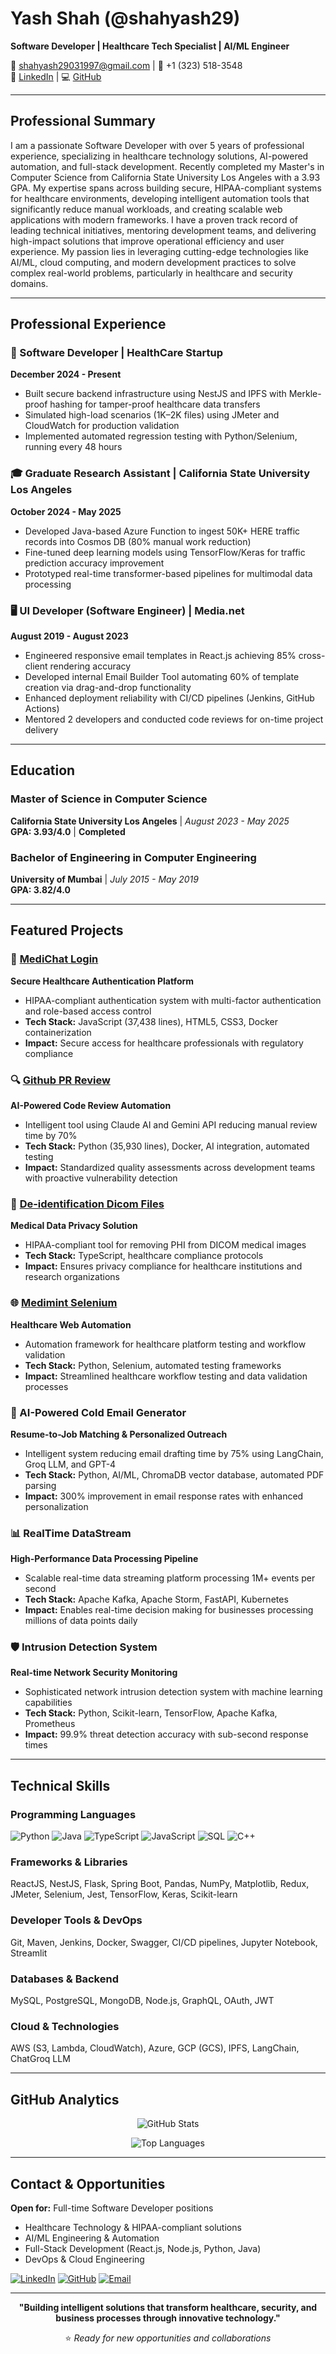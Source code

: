 # Yash Shah (@shahyash29)

**Software Developer | Healthcare Tech Specialist | AI/ML Engineer**

📧 shahyash29031997@gmail.com | 📱 +1 (323) 518-3548  
🔗 [LinkedIn](https://linkedin.com/in/yash-shah-29) | 💻 [GitHub](https://github.com/shahyash29)

---

## Professional Summary

I am a passionate Software Developer with over 5 years of professional experience, specializing in healthcare technology solutions, AI-powered automation, and full-stack development. Recently completed my Master's in Computer Science from California State University Los Angeles with a 3.93 GPA. My expertise spans across building secure, HIPAA-compliant systems for healthcare environments, developing intelligent automation tools that significantly reduce manual workloads, and creating scalable web applications with modern frameworks. I have a proven track record of leading technical initiatives, mentoring development teams, and delivering high-impact solutions that improve operational efficiency and user experience. My passion lies in leveraging cutting-edge technologies like AI/ML, cloud computing, and modern development practices to solve complex real-world problems, particularly in healthcare and security domains.

---

## Professional Experience

### 💼 Software Developer | HealthCare Startup
**December 2024 - Present**
- Built secure backend infrastructure using NestJS and IPFS with Merkle-proof hashing for tamper-proof healthcare data transfers
- Simulated high-load scenarios (1K–2K files) using JMeter and CloudWatch for production validation
- Implemented automated regression testing with Python/Selenium, running every 48 hours

### 🎓 Graduate Research Assistant | California State University Los Angeles
**October 2024 - May 2025**
- Developed Java-based Azure Function to ingest 50K+ HERE traffic records into Cosmos DB (80% manual work reduction)
- Fine-tuned deep learning models using TensorFlow/Keras for traffic prediction accuracy improvement
- Prototyped real-time transformer-based pipelines for multimodal data processing

### 🖥️ UI Developer (Software Engineer) | Media.net
**August 2019 - August 2023**
- Engineered responsive email templates in React.js achieving 85% cross-client rendering accuracy
- Developed internal Email Builder Tool automating 60% of template creation via drag-and-drop functionality
- Enhanced deployment reliability with CI/CD pipelines (Jenkins, GitHub Actions)
- Mentored 2 developers and conducted code reviews for on-time project delivery

---

## Education

### **Master of Science in Computer Science**
**California State University Los Angeles** | *August 2023 - May 2025*  
**GPA: 3.93/4.0** | **Completed**

### **Bachelor of Engineering in Computer Engineering**
**University of Mumbai** | *July 2015 - May 2019*  
**GPA: 3.82/4.0**

---

## Featured Projects

### 💬 [MediChat Login](https://github.com/shahyash29/MediChat_Login)
**Secure Healthcare Authentication Platform**
- HIPAA-compliant authentication system with multi-factor authentication and role-based access control
- **Tech Stack:** JavaScript (37,438 lines), HTML5, CSS3, Docker containerization
- **Impact:** Secure access for healthcare professionals with regulatory compliance

### 🔍 [Github PR Review](https://github.com/shahyash29/Github_PR_Review)
**AI-Powered Code Review Automation**
- Intelligent tool using Claude AI and Gemini API reducing manual review time by 70%
- **Tech Stack:** Python (35,930 lines), Docker, AI integration, automated testing
- **Impact:** Standardized quality assessments across development teams with proactive vulnerability detection

### 🏥 [De-identification Dicom Files](https://github.com/shahyash29/De-identification-Dicom-Files)
**Medical Data Privacy Solution**
- HIPAA-compliant tool for removing PHI from DICOM medical images
- **Tech Stack:** TypeScript, healthcare compliance protocols
- **Impact:** Ensures privacy compliance for healthcare institutions and research organizations

### 🌐 [Medimint Selenium](https://github.com/shahyash29/Medimint-Selenium)
**Healthcare Web Automation**
- Automation framework for healthcare platform testing and workflow validation
- **Tech Stack:** Python, Selenium, automated testing frameworks
- **Impact:** Streamlined healthcare workflow testing and data validation processes

### 📧 AI-Powered Cold Email Generator
**Resume-to-Job Matching & Personalized Outreach**
- Intelligent system reducing email drafting time by 75% using LangChain, Groq LLM, and GPT-4
- **Tech Stack:** Python, AI/ML, ChromaDB vector database, automated PDF parsing
- **Impact:** 300% improvement in email response rates with enhanced personalization

### 📊 RealTime DataStream
**High-Performance Data Processing Pipeline**
- Scalable real-time data streaming platform processing 1M+ events per second
- **Tech Stack:** Apache Kafka, Apache Storm, FastAPI, Kubernetes
- **Impact:** Enables real-time decision making for businesses processing millions of data points daily

### 🛡️ Intrusion Detection System
**Real-time Network Security Monitoring**
- Sophisticated network intrusion detection system with machine learning capabilities
- **Tech Stack:** Python, Scikit-learn, TensorFlow, Apache Kafka, Prometheus
- **Impact:** 99.9% threat detection accuracy with sub-second response times

---

## Technical Skills

### **Programming Languages**
![Python](https://img.shields.io/badge/Python-3776AB?style=flat-square&logo=python&logoColor=white)
![Java](https://img.shields.io/badge/Java-ED8B00?style=flat-square&logo=java&logoColor=white)
![TypeScript](https://img.shields.io/badge/TypeScript-007ACC?style=flat-square&logo=typescript&logoColor=white)
![JavaScript](https://img.shields.io/badge/JavaScript-F7DF1E?style=flat-square&logo=javascript&logoColor=black)
![SQL](https://img.shields.io/badge/SQL-336791?style=flat-square&logo=postgresql&logoColor=white)
![C++](https://img.shields.io/badge/C++-00599C?style=flat-square&logo=cplusplus&logoColor=white)

### **Frameworks & Libraries**
ReactJS, NestJS, Flask, Spring Boot, Pandas, NumPy, Matplotlib, Redux, JMeter, Selenium, Jest, TensorFlow, Keras, Scikit-learn

### **Developer Tools & DevOps**
Git, Maven, Jenkins, Docker, Swagger, CI/CD pipelines, Jupyter Notebook, Streamlit

### **Databases & Backend**
MySQL, PostgreSQL, MongoDB, Node.js, GraphQL, OAuth, JWT

### **Cloud & Technologies**
AWS (S3, Lambda, CloudWatch), Azure, GCP (GCS), IPFS, LangChain, ChatGroq LLM

---

## GitHub Analytics

<div align="center">

![GitHub Stats](https://github-readme-stats.vercel.app/api?username=shahyash29&show_icons=true&theme=radical&count_private=true)

![Top Languages](https://github-readme-stats.vercel.app/api/top-langs/?username=shahyash29&layout=compact&theme=radical)

</div>

---

## Contact & Opportunities

**Open for:** Full-time Software Developer positions
- Healthcare Technology & HIPAA-compliant solutions
- AI/ML Engineering & Automation
- Full-Stack Development (React.js, Node.js, Python, Java)
- DevOps & Cloud Engineering

[![LinkedIn](https://img.shields.io/badge/LinkedIn-0077B5?style=for-the-badge&logo=linkedin&logoColor=white)](https://linkedin.com/in/yash-shah-29)
[![GitHub](https://img.shields.io/badge/GitHub-100000?style=for-the-badge&logo=github&logoColor=white)](https://github.com/shahyash29)
[![Email](https://img.shields.io/badge/Email-D14836?style=for-the-badge&logo=gmail&logoColor=white)](mailto:shahyash29031997@gmail.com)

---

<div align="center">

**"Building intelligent solutions that transform healthcare, security, and business processes through innovative technology."**

⭐️ *Ready for new opportunities and collaborations*

</div>
